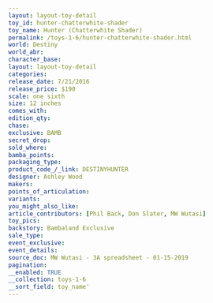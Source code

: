 ```yaml
---
layout: layout-toy-detail 
toy_id: hunter-chatterwhite-shader
toy_name: Hunter (Chatterwhite Shader)
permalink: /toys-1-6/hunter-chatterwhite-shader.html
world: Destiny
world_abr: 
character_base: 
layout: layout-toy-detail
categories: 
release_date: 7/21/2016
release_price: $190 
scale: one sixth
size: 12 inches
comes_with: 
edition_qty: 
chase: 
exclusive: BAMB
secret_drop: 
sold_where: 
bamba_points: 
packaging_type: 
product_code_/_link: DESTINYHUNTER
designer: Ashley Wood
makers: 
points_of_articulation: 
variants: 
you_might_also_like: 
article_contributors: [Phil Back, Don Slater, MW Wutasi]
toy_pics: 
backstory: Bambaland Exclusive
sale_type: 
event_exclusive: 
event_details: 
source_doc: MW Wutasi - 3A spreadsheet - 01-15-2019
pagination: 
__enabled: TRUE
__collection: toys-1-6
__sort_field: toy_name'
---
```

